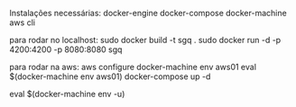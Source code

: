 Instalações necessárias:
  docker-engine
  docker-compose
  docker-machine
  aws cli

para rodar no localhost:
  sudo docker build -t sgq .
  sudo docker run -d -p 4200:4200 -p 8080:8080 sgq

para rodar na aws:
  aws configure
  docker-machine env aws01
  eval $(docker-machine env aws01)
  docker-compose up -d

  eval $(docker-machine env -u)
